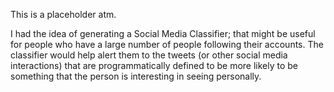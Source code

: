 This is a placeholder atm.


I had the idea of generating a Social Media Classifier; that might be useful for people who have a large number of people following their accounts.  The classifier would help alert them to the tweets (or other social media interactions) that are programmatically defined to be more likely to be something that the person is interesting in seeing personally. 

